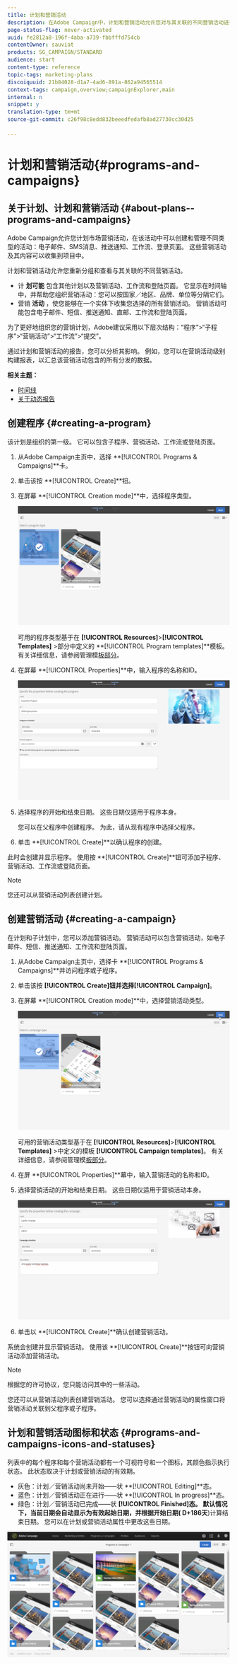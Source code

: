 ```yaml
---
title: 计划和营销活动
description: 在Adobe Campaign中，计划和营销活动允许您对与其关联的不同营销活动进行分组和编排。 通过计划和营销活动的报告，您可以分析其影响。
page-status-flag: never-activated
uuid: fe2812a8-196f-4aba-a739-fbbfffd754cb
contentOwner: sauviat
products: SG_CAMPAIGN/STANDARD
audience: start
content-type: reference
topic-tags: marketing-plans
discoiquuid: 21b84028-d1a7-4ad6-891a-862a94565514
context-tags: campaign,overview;campaignExplorer,main
internal: n
snippet: y
translation-type: tm+mt
source-git-commit: c26f98c8edd832beeedfedafb8ad27730cc30d25

---
```



# 计划和营销活动{#programs-and-campaigns}

## 关于计划、计划和营销活动 {#about-plans--programs-and-campaigns}

Adobe Campaign允许您计划市场营销活动，在该活动中可以创建和管理不同类型的活动：电子邮件、SMS消息、推送通知、工作流、登录页面。 这些营销活动及其内容可以收集到项目中。

计划和营销活动允许您重新分组和查看与其关联的不同营销活动。

* 计 **划可能** 包含其他计划以及营销活动、工作流和登陆页面。 它显示在时间轴中，并帮助您组织营销活动：您可以按国家／地区、品牌、单位等分隔它们。
* 营销 **活动** ，使您能够在一个实体下收集您选择的所有营销活动。 营销活动可能包含电子邮件、短信、推送通知、直邮、工作流和登陆页面。

为了更好地组织您的营销计划，Adobe建议采用以下层次结构：“程序”>“子程序”>“营销活动”>“工作流”>“提交”。

通过计划和营销活动的报告，您可以分析其影响。 例如，您可以在营销活动级别构建报表，以汇总该营销活动包含的所有分发的数据。

**相关主题：**

* [时间线](../../start/using/timeline.md)
* [关于动态报告](../../reporting/using/about-dynamic-reports.md)

## 创建程序 {#creating-a-program}

该计划是组织的第一级。 它可以包含子程序、营销活动、工作流或登陆页面。

1. 从Adobe Campaign主页中，选择 **[!UICONTROL Programs & Campaigns]**卡。
1. 单击该按 **[!UICONTROL Create]**钮。
1. 在屏幕 **[!UICONTROL Creation mode]**中，选择程序类型。

   ![](assets/programs_and_campaigns_2.png)

   可用的程序类型基于在 **[!UICONTROL Resources]**>**[!UICONTROL Templates]** >部分中定义的 **[!UICONTROL Program templates]**模板。 有关详细信息，请参阅管理模[板部分](../../start/using/marketing-activity-templates.md)。

1. 在屏幕 **[!UICONTROL Properties]**中，输入程序的名称和ID。

   ![](assets/programs_and_campaigns_3.png)

1. 选择程序的开始和结束日期。 这些日期仅适用于程序本身。

   您可以在父程序中创建程序。 为此，请从现有程序中选择父程序。

1. 单击 **[!UICONTROL Create]**以确认程序的创建。

此时会创建并显示程序。 使用按 **[!UICONTROL Create]**钮可添加子程序、营销活动、工作流或登陆页面。

>[!NOTE]
>
>您还可以从营销活动列表创建计划。

## 创建营销活动 {#creating-a-campaign}

在计划和子计划中，您可以添加营销活动。 营销活动可以包含营销活动，如电子邮件、短信、推送通知、工作流和登陆页面。

1. 从Adobe Campaign主页中，选择卡 **[!UICONTROL Programs & Campaigns]**并访问程序或子程序。
1. 单击该按 **[!UICONTROL Create]**钮并选择**[!UICONTROL Campaign]**。
1. 在屏幕 **[!UICONTROL Creation mode]**中，选择营销活动类型。

   ![](assets/programs_and_campaigns_7.png)

   可用的营销活动类型基于在 **[!UICONTROL Resources]**>**[!UICONTROL Templates]** >中定义的模板 **[!UICONTROL Campaign templates]**。 有关详细信息，请参阅管理模[板部分](../../start/using/marketing-activity-templates.md)。

1. 在屏 **[!UICONTROL Properties]**幕中，输入营销活动的名称和ID。
1. 选择营销活动的开始和结束日期。 这些日期仅适用于营销活动本身。

   ![](assets/programs_and_campaigns_8.png)

1. 单击以 **[!UICONTROL Create]**确认创建营销活动。

系统会创建并显示营销活动。 使用该 **[!UICONTROL Create]**按钮可向营销活动添加营销活动。

>[!NOTE]
>
>根据您的许可协议，您只能访问其中的一些活动。

您还可以从营销活动列表创建营销活动。 您可以选择通过营销活动的属性窗口将营销活动关联到父程序或子程序。

## 计划和营销活动图标和状态 {#programs-and-campaigns-icons-and-statuses}

列表中的每个程序和每个营销活动都有一个可视符号和一个图标，其颜色指示执行状态。 此状态取决于计划或营销活动的有效期。

* 灰色：计划／营销活动尚未开始——状 **[!UICONTROL Editing]**态。
* 蓝色：计划／营销活动正在进行——状 **[!UICONTROL In progress]**态。
* 绿色：计划／营销活动已完成——状 **[!UICONTROL Finished]**态。 默认情况下，当前日期会自动显示为有效起始日期，并根据开始日期(** D+186天&#x200B;**)计算结束日期。 您可以在计划或营销活动属性中更改这些日期。

![](assets/programs_and_campaigns.png)

